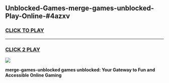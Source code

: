 
## Unblocked-Games-merge-games-unblocked-Play-Online-#4azxv
<h3>
<a href="https://premium.freeplayer.one?title=merge-games-unblocked&ref=27F">CLICK TO PLAY</a></h3>
<hr>

<h3>
<a href="https://premium.freeplayer.one?title=merge-games-unblocked&ref=27F">CLICK 2 PLAY</a>
  
</h3>

<a href="https://premium.freeplayer.one?title=merge-games-unblocked&ref=27F"><img src="https://clearcache.store/games.png"></a>


**merge-games-unblocked games unblocked: Your Gateway to Fun and Accessible Online Gaming**
